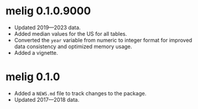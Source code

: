 
# melig 0.1.0.9000

* Updated 2019—2023 data.
* Added median values for the US for all tables.
* Converted the `year` variable from numeric to integer format for improved data consistency and optimized memory usage.
* Added a vignette.

# melig 0.1.0

* Added a `NEWS.md` file to track changes to the package.
* Updated 2017—2018 data.
